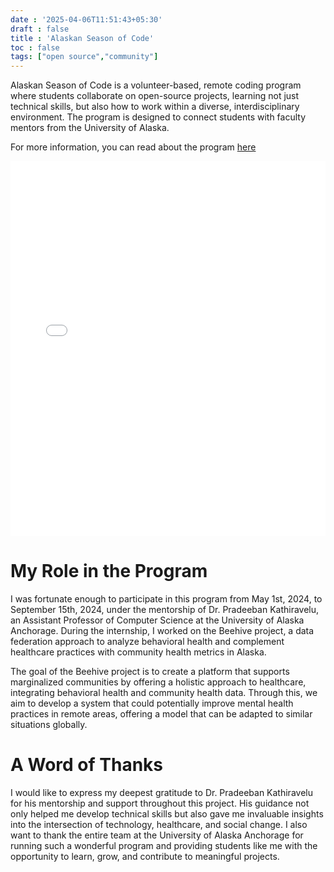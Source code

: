 ```yaml
---
date : '2025-04-06T11:51:43+05:30'
draft : false
title : 'Alaskan Season of Code'
toc : false
tags: ["open source","community"]
---
```

<meta property="og:image" content="https://pbs.twimg.com/profile_images/1912373522057355264/CewVNmln_400x400.jpg">
<meta name="twitter:image" content="https://pbs.twimg.com/profile_images/1912373522057355264/CewVNmln_400x400.jpg">
Alaskan Season of Code is a volunteer-based, remote coding program where students collaborate on open-source projects, learning not just technical skills, but also how to work within a diverse, interdisciplinary environment. The program is designed to connect students with faculty mentors from the University of Alaska.

For more information, you can read about the program [here](https://github.com/uaanchorage/GSoC/blob/main/Alaskan-Season-of-Code.md)

<embed src="/assets/asoc.pdf" type="application/pdf" width="100%" height="600px" />

# My Role in the Program
I was fortunate enough to participate in this program from May 1st, 2024, to September 15th, 2024, under the mentorship of Dr. Pradeeban Kathiravelu, an Assistant Professor of Computer Science at the University of Alaska Anchorage. During the internship, I worked on the Beehive project, a data federation approach to analyze behavioral health and complement healthcare practices with community health metrics in Alaska.

The goal of the Beehive project is to create a platform that supports marginalized communities by offering a holistic approach to healthcare, integrating behavioral health and community health data. Through this, we aim to develop a system that could potentially improve mental health practices in remote areas, offering a model that can be adapted to similar situations globally.

# A Word of Thanks
I would like to express my deepest gratitude to Dr. Pradeeban Kathiravelu for his mentorship and support throughout this project. His guidance not only helped me develop technical skills but also gave me invaluable insights into the intersection of technology, healthcare, and social change. I also want to thank the entire team at the University of Alaska Anchorage for running such a wonderful program and providing students like me with the opportunity to learn, grow, and contribute to meaningful projects.

